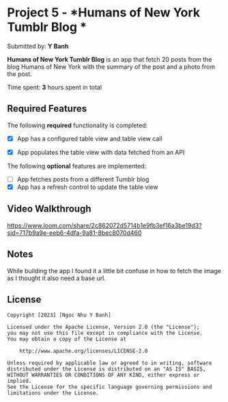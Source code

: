 # Project 5 - *Humans of New York Tumblr Blog *

Submitted by: **Y Banh**

**Humans of New York Tumblr Blog** is an app that fetch 20 posts from the blog Humans of New York with the summary of the post and a photo from the post. 

Time spent: **3** hours spent in total

## Required Features

The following **required** functionality is completed:

- [x] App has a configured table view and table view call
- [x] App populates the table view with data fetched from an API


The following **optional** features are implemented:

- [ ] App fetches posts from a different Tumblr blog
- [x] App has a refresh control to update the table view

## Video Walkthrough

https://www.loom.com/share/2c862072d5714b1e9fb3ef16a3be19d3?sid=717b9a9e-eeb6-4dfa-9a81-8bec8070d460

## Notes

While building the app I found it a little bit confuse in how to fetch the image as I thought it also need a base url. 

## License

    Copyright [2023] [Ngoc Nhu Y Banh]

    Licensed under the Apache License, Version 2.0 (the "License");
    you may not use this file except in compliance with the License.
    You may obtain a copy of the License at

        http://www.apache.org/licenses/LICENSE-2.0

    Unless required by applicable law or agreed to in writing, software
    distributed under the License is distributed on an "AS IS" BASIS,
    WITHOUT WARRANTIES OR CONDITIONS OF ANY KIND, either express or implied.
    See the License for the specific language governing permissions and
    limitations under the License.
